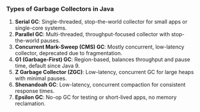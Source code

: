 ### Types of Garbage Collectors in Java

1. **Serial GC**: Single-threaded, stop-the-world collector for small apps or single-core systems.
2. **Parallel GC**: Multi-threaded, throughput-focused collector with stop-the-world pauses.
3. **Concurrent Mark-Sweep (CMS) GC**: Mostly concurrent, low-latency collector, deprecated due to fragmentation.
4. **G1 (Garbage-First) GC**: Region-based, balances throughput and pause time, default since Java 9.
5. **Z Garbage Collector (ZGC)**: Low-latency, concurrent GC for large heaps with minimal pauses.
6. **Shenandoah GC**: Low-latency, concurrent compaction for consistent response times.
7. **Epsilon GC**: No-op GC for testing or short-lived apps, no memory reclamation.